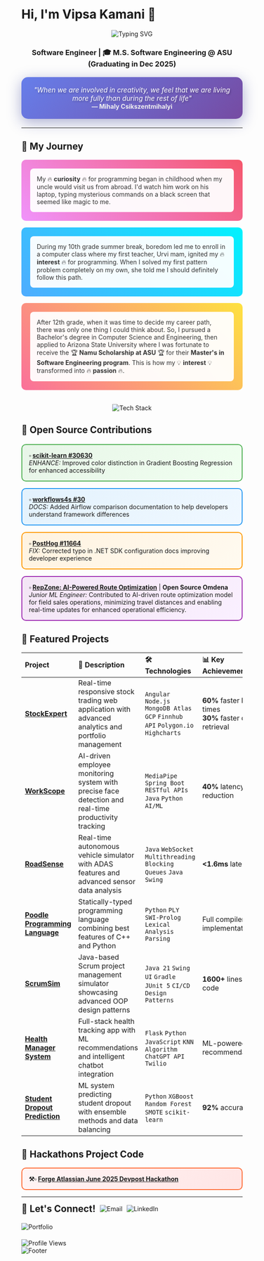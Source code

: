 # Hi, I'm Vipsa Kamani 👋

<div align="center">
  <img src="https://readme-typing-svg.demolab.com?font=Fira+Code&size=24&duration=3000&pause=1000&color=2E9EF7&center=true&vCenter=true&width=600&lines=Software+Engineer+%7C+ML+Enthusiast;Master's+Student+at+ASU;Open+Source+Contributor;Problem+Solver+%26+Innovator" alt="Typing SVG" />
</div>

<div align="center">
  <h3> <strong>Software Engineer</strong> | 🎓 <strong>M.S. Software Engineering @ ASU (Graduating in Dec 2025)</strong></h3>
  
  <div style="background: linear-gradient(135deg, #667eea 0%, #764ba2 100%); padding: 20px; border-radius: 15px; margin: 20px 0; box-shadow: 0 8px 32px 0 rgba(31, 38, 135, 0.37);">
    <em style="color: white; font-size: 1.1em; text-shadow: 2px 2px 4px rgba(0,0,0,0.3);">
      "When we are involved in creativity, we feel that we are living more fully than during the rest of life"
    </em>
    <br>
    <strong style="color: #f0f0f0;">— Mihaly Csikszentmihalyi</strong>
  </div>
</div>

---
## 🌼 My Journey

<div style="position: relative; padding: 20px; background: linear-gradient(45deg, #f093fb 0%, #f5576c 100%); border-radius: 10px; margin: 15px 0;">
  <div style="background: rgba(255,255,255,0.95); padding: 15px; border-radius: 8px; color: #333;">
    My 🔥 <strong>curiosity</strong> 🔥 for programming began in childhood when my uncle would visit us from abroad. I'd watch him work on his laptop, typing mysterious commands on a black screen that seemed like magic to me.
  </div>
</div>

<div style="position: relative; padding: 20px; background: linear-gradient(45deg, #4facfe 0%, #00f2fe 100%); border-radius: 10px; margin: 15px 0;">
  <div style="background: rgba(255,255,255,0.95); padding: 15px; border-radius: 8px; color: #333;">
    During my 10th grade summer break, boredom led me to enroll in a computer class where my first teacher, Urvi mam, ignited my 🔥 <strong>interest</strong> 🔥 for programming. When I solved my first pattern problem completely on my own, she told me I should definitely follow this path.
  </div>
</div>

<div style="position: relative; padding: 20px; background: linear-gradient(45deg, #fa709a 0%, #fee140 100%); border-radius: 10px; margin: 15px 0;">
  <div style="background: rgba(255,255,255,0.95); padding: 15px; border-radius: 8px; color: #333;">
    After 12th grade, when it was time to decide my career path, there was only one thing I could think about. So, I pursued a Bachelor's degree in Computer Science and Engineering, then applied to Arizona State University where I was fortunate to receive the 🏆 <strong>Namu Scholarship at ASU</strong> 🏆 for their <strong>Master's in Software Engineering program</strong>. This is how my 💡 <strong>interest</strong> 💡 transformed into 🔥 <strong>passion</strong> 🔥.
  </div>
</div>
<br>
<div align="center">
  <img src="https://skillicons.dev/icons?i=python,java,javascript,html,css,react,nodejs,flask,docker,github,vscode,mysql,mongodb,aws,gcp" alt="Tech Stack" />
</div>

## 🌼 Open Source Contributions

<div style="display: grid; gap: 15px; margin: 20px 0;">

<div style="border: 2px solid #4CAF50; border-radius: 10px; padding: 15px; background: linear-gradient(135deg, #e8f5e8, #f0fff0);">
  <strong>▫ <a href="https://github.com/scikit-learn/scikit-learn/commit/e520b8bf5b2629c376f264b61d6798c43e91ea6c">scikit-learn #30630</a></strong><br>
  <em>ENHANCE:</em> Improved color distinction in Gradient Boosting Regression for enhanced accessibility
</div>

<div style="border: 2px solid #2196F3; border-radius: 10px; padding: 15px; background: linear-gradient(135deg, #e3f2fd, #f0f8ff);">
  <strong>▫ <a href="https://github.com/business4s/workflows4s/pull/30">workflows4s #30</a></strong><br>
  <em>DOCS:</em> Added Airflow comparison documentation to help developers understand framework differences
</div>

<div style="border: 2px solid #FF9800; border-radius: 10px; padding: 15px; background: linear-gradient(135deg, #fff3e0, #fffaf0);">
  <strong>▫ <a href="https://github.com/PostHog/posthog.com/pull/11664">PostHog #11664</a></strong><br>
  <em>FIX:</em> Corrected typo in .NET SDK configuration docs improving developer experience
</div>

<div style="border: 2px solid #9C27B0; border-radius: 10px; padding: 15px; background: linear-gradient(135deg, #f3e5f5, #faf0ff);">
  <strong>▫ <a href="https://www.omdena.com/chapter-challenges/">RepZone: AI-Powered Route Optimization</a></strong> | <strong>Open Source Omdena</strong><br>
  <em>Junior ML Engineer:</em> Contributed to AI-driven route optimization model for field sales operations, minimizing travel distances and enabling real-time updates for enhanced operational efficiency.
</div>

</div>

## 🌼 Featured Projects

<div align="center">

| **Project** | 📝 **Description** | 🛠️ **Technologies** | 📊 **Key Achievement** |
|:---|:---|:---|:---|
| **[StockExpert](https://github.com/vive12345/StockExpert)** | Real-time responsive stock trading web application with advanced analytics and portfolio management | `Angular` `Node.js` `MongoDB Atlas` `GCP` `Finnhub API` `Polygon.io` `Highcharts` | **60%** faster load times<br>**30%** faster data retrieval |
| **[WorkScope](https://github.com/vive12345/WorkScope)** | AI-driven employee monitoring system with precise face detection and real-time productivity tracking | `MediaPipe` `Spring Boot` `RESTful APIs` `Java` `Python` `AI/ML` | **40%** latency reduction |
| **[RoadSense](https://github.com/vive12345/RoadSense)** | Real-time autonomous vehicle simulator with ADAS features and advanced sensor data analysis | `Java` `WebSocket` `Multithreading` `Blocking Queues` `Java Swing` | **<1.6ms** latency |
| **[Poodle Programming Language](https://github.com/vive12345/Poodle-The-Programming-Language-)** | Statically-typed programming language combining best features of C++ and Python | `Python` `PLY` `SWI-Prolog` `Lexical Analysis` `Parsing` | Full compiler implementation |
| **[ScrumSim](https://github.com/vive12345/Scrum-Simulator-Project)** | Java-based Scrum project management simulator showcasing advanced OOP design patterns | `Java 21` `Swing UI` `Gradle` `JUnit 5` `CI/CD` `Design Patterns` | **1600+** lines of code |
| **[Health Manager System](https://github.com/vive12345/Health-Manager-system)** | Full-stack health tracking app with ML recommendations and intelligent chatbot integration | `Flask` `Python` `JavaScript` `KNN Algorithm` `ChatGPT API` `Twilio` | ML-powered recommendations |
| **[Student Dropout Prediction](https://github.com/vive12345/Predicting-Student-Dropout-and-Academic-Success-)** | ML system predicting student dropout with ensemble methods and data balancing | `Python` `XGBoost` `Random Forest` `SMOTE` `scikit-learn` | **92%** accuracy |

</div>

## 🌼 Hackathons Project Code

<div style="border: 2px solid #FF6B35; border-radius: 10px; padding: 15px; background: linear-gradient(135deg, #fff5f5, #ffe5e5); margin: 15px 0;">
  <strong>⚒▫ <a href="https://github.com/vive12345/Atlassian-forge-quest-hackathon">Forge Atlassian June 2025 Devpost Hackathon</a></strong>
</div>

---
<div style="display: flex; align-items: center; gap: 10px;">
  <h2 style="margin: 0;">🌼  Let's Connect!</h2>
  <a href="mailto:vipsakamani11@gmail.com" style="text-decoration: none;">
    <img src="https://img.shields.io/badge/Email-D14836?style=for-the-badge&logo=gmail&logoColor=white" alt="Email" />
  </a>
  <a href="https://linkedin.com/in/vipsa-kamani" style="text-decoration: none;">
    <img src="https://img.shields.io/badge/LinkedIn-0077B5?style=for-the-badge&logo=linkedin&logoColor=white" alt="LinkedIn" />
  </a>
</div>

<div style="margin-top: 20px;">
  <a href="https://github.com/vive12345" style="text-decoration: none;">
    <img src="https://img.shields.io/badge/Portfolio-000000?style=for-the-badge&logo=github&logoColor=white" alt="Portfolio" />
  </a>
</div>

<div style="margin-top: 20px;">
  <img src="https://komarev.com/ghpvc/?username=vive12345&color=blueviolet&style=for-the-badge" alt="Profile Views" />
</div>

<div>
  <img src="https://capsule-render.vercel.app/api?type=waving&color=gradient&height=100&section=footer" alt="Footer" />
</div>
